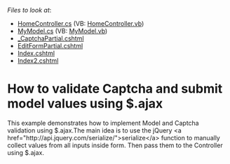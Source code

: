 <!-- default file list -->
*Files to look at*:

* [HomeController.cs](./CS/AjaxSupport/Controllers/HomeController.cs) (VB: [HomeController.vb](./VB/AjaxSupport/Controllers/HomeController.vb))
* [MyModel.cs](./CS/AjaxSupport/Models/MyModel.cs) (VB: [MyModel.vb](./VB/AjaxSupport/Models/MyModel.vb))
* [_CaptchaPartial.cshtml](./CS/AjaxSupport/Views/Home/_CaptchaPartial.cshtml)
* [EditFormPartial.cshtml](./CS/AjaxSupport/Views/Home/EditFormPartial.cshtml)
* [Index.cshtml](./CS/AjaxSupport/Views/Home/Index.cshtml)
* [Index2.cshtml](./CS/AjaxSupport/Views/Home/Index2.cshtml)
<!-- default file list end -->
# How to validate Captcha and submit model values using $.ajax


This example demonstrates how to implement Model and Captcha validation using $.ajax.The main idea is to use the jQuery <a href="http://api.jquery.com/serialize/">serialize</a> function to manually collect values from all inputs inside form. Then pass them to the Controller using $.ajax.

<br/>


